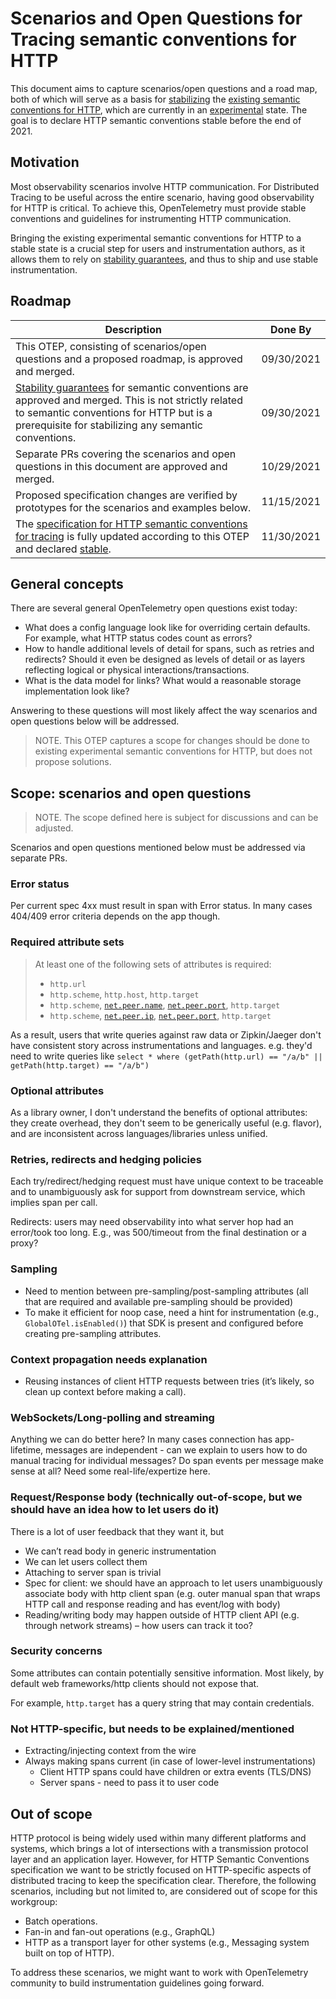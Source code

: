 # Scenarios and Open Questions for Tracing semantic conventions for HTTP

This document aims to capture scenarios/open questions and a road map, both of
which will serve as a basis for [stabilizing](https://github.com/open-telemetry/opentelemetry-specification/blob/main/specification/versioning-and-stability.md#stable)
the [existing semantic conventions for HTTP](https://github.com/open-telemetry/opentelemetry-specification/blob/main/specification/trace/semantic_conventions/http.md),
which are currently in an [experimental](https://github.com/open-telemetry/opentelemetry-specification/blob/main/specification/versioning-and-stability.md#experimental)
state. The goal is to declare HTTP semantic conventions stable before the
end of 2021.

## Motivation

Most observability scenarios involve HTTP communication. For Distributed Tracing
to be useful across the entire scenario, having good observability for
HTTP is critical. To achieve this, OpenTelemetry must provide stable conventions
and guidelines for instrumenting HTTP communication.

Bringing the existing experimental semantic conventions for HTTP to a
stable state is a crucial step for users and instrumentation authors, as it
allows them to rely on [stability guarantees](https://github.com/open-telemetry/opentelemetry-specification/blob/main/specification/versioning-and-stability.md#not-defined-semantic-conventions-stability),
and thus to ship and use stable instrumentation.

## Roadmap

| Description | Done By     |
|-------------|-------------|
| This OTEP, consisting of scenarios/open questions and a proposed roadmap, is approved and merged. | 09/30/2021 |
| [Stability guarantees](https://github.com/open-telemetry/opentelemetry-specification/blob/main/specification/versioning-and-stability.md#not-defined-semantic-conventions-stability) for semantic conventions are approved and merged. This is not strictly related to semantic conventions for HTTP but is a prerequisite for stabilizing any semantic conventions. | 09/30/2021 |
| Separate PRs covering the scenarios and open questions in this document are approved and merged. | 10/29/2021 |
| Proposed specification changes are verified by prototypes for the scenarios and examples below. | 11/15/2021 |
| The [specification for HTTP semantic conventions for tracing](https://github.com/open-telemetry/opentelemetry-specification/blob/main/specification/trace/semantic_conventions/http.md) is fully updated according to this OTEP and declared [stable](https://github.com/open-telemetry/opentelemetry-specification/blob/main/specification/versioning-and-stability.md#stable). | 11/30/2021 |

## General concepts

There are several general OpenTelemetry open questions exist today:

* What does a config language look like for overriding certain defaults.
  For example, what HTTP status codes count as errors?
* How to handle additional levels of detail for spans, such as retries and
  redirects?
  Should it even be designed as levels of detail or as layers reflecting logical
  or physical interactions/transactions.
* What is the data model for links? What would a reasonable storage
  implementation look like?

Answering to these questions will most likely affect the way scenarios and
open questions below will be addressed.

> NOTE. This OTEP captures a scope for changes should be done to existing
experimental semantic conventions for HTTP, but does not propose solutions.

## Scope: scenarios and open questions

> NOTE. The scope defined here is subject for discussions and can be adjusted.

Scenarios and open questions mentioned below must be addressed via separate PRs.

### Error status

Per current spec 4xx must result in span with Error status. In many cases
404/409 error criteria depends on the app though.

### Required attribute sets

> At least one of the following sets of attributes is required:
>
> * `http.url`
> * `http.scheme`, `http.host`, `http.target`
> * `http.scheme`, [`net.peer.name`](span-general.md), [`net.peer.port`](span-general.md), `http.target`
> * `http.scheme`, [`net.peer.ip`](span-general.md), [`net.peer.port`](span-general.md), `http.target`

As a result, users that write queries against raw data or Zipkin/Jaeger don't
have consistent story across instrumentations and languages. e.g. they'd need to
write queries like
`select * where (getPath(http.url) == "/a/b" || getPath(http.target) == "/a/b")`

### Optional attributes

As a library owner, I don't understand the benefits of optional attributes:
they create overhead, they don't seem to be generically useful (e.g. flavor),
and are inconsistent across languages/libraries unless unified.

### Retries, redirects and hedging policies

Each try/redirect/hedging request must have unique context to be traceable and
to unambiguously ask for support from downstream service, which implies span
per call.

Redirects: users may need observability into what server hop had an error/took
too long. E.g., was 500/timeout from the final destination or a proxy?

### Sampling

* Need to mention between pre-sampling/post-sampling attributes (all that are
required and available pre-sampling should be provided)
* To make it efficient for noop case, need a hint for instrumentation
(e.g., `GlobalOTel.isEnabled()`) that SDK is present and configured before
creating pre-sampling attributes.

### Context propagation needs explanation

* Reusing instances of client HTTP requests between tries (it’s likely, so clean
  up context before making a call).
  
### WebSockets/Long-polling and streaming

Anything we can do better here? In many cases connection has app-lifetime,
messages are independent - can we explain to users how to do manual tracing
for individual messages? Do span events per message make sense at all?
Need some real-life/expertize here.

### Request/Response body (technically out-of-scope, but we should have an idea how to let users do it)

There is a lot of user feedback that they want it, but

* We can’t read body in generic instrumentation
* We can let users collect them
* Attaching to server span is trivial
* Spec for client: we should have an approach to let users unambiguously
  associate body with http client span (e.g. outer manual span that wraps HTTP
  call and response reading and has event/log with body)
* Reading/writing body may happen outside of HTTP client API (e.g. through
  network streams) – how users can track it too?

### Security concerns

Some attributes can contain potentially sensitive information. Most likely, by
default web frameworks/http clients should not expose that.

For example, `http.target` has a query string that may contain credentials.

### Not HTTP-specific, but needs to be explained/mentioned

* Extracting/injecting context from the wire
* Always making spans current (in case of lower-level instrumentations)
  * Client HTTP spans could have children or extra events (TLS/DNS)
  * Server spans - need to pass it to user code

## Out of scope

HTTP protocol is being widely used within many different platforms and systems,
which brings a lot of intersections with a transmission protocol layer and an
application layer. However, for HTTP Semantic Conventions specification we want
to be strictly focused on HTTP-specific aspects of distributed tracing to keep
the specification clear. Therefore, the following scenarios, including but not
limited to, are considered out of scope for this workgroup:

* Batch operations.
* Fan-in and fan-out operations (e.g., GraphQL)  
* HTTP as a transport layer for other systems (e.g., Messaging system built on
  top of HTTP).

To address these scenarios, we might want to work with OpenTelemetry community
to build instrumentation guidelines going forward.
